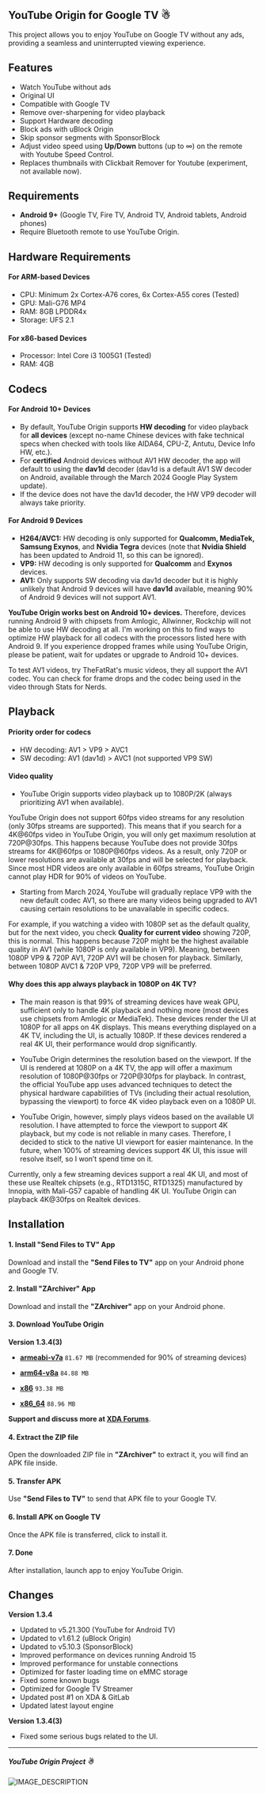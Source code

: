 ## YouTube Origin for Google TV ☃

This project allows you to enjoy YouTube on Google TV without any ads, providing a seamless and uninterrupted viewing experience.

## Features
- Watch YouTube without ads
- Original UI
- Compatible with Google TV
- Remove over-sharpening for video playback
- Support Hardware decoding
- Block ads with uBlock Origin
- Skip sponsor segments with SponsorBlock
- Adjust video speed using **Up/Down** buttons (up to ∞) on the remote with Youtube Speed Control.
- Replaces thumbnails with Clickbait Remover for Youtube (experiment, not available now).

## Requirements
- **Android 9+** (Google TV, Fire TV, Android TV, Android tablets, Android phones)
- Require Bluetooth remote to use YouTube Origin.

## Hardware Requirements

#### For ARM-based Devices
- CPU: Minimum 2x Cortex-A76 cores, 6x Cortex-A55 cores (Tested)
- GPU: Mali-G76 MP4
- RAM: 8GB LPDDR4x
- Storage: UFS 2.1

#### For x86-based Devices
- Processor: Intel Core i3 1005G1 (Tested)
- RAM: 4GB

## Codecs

#### For Android 10+ Devices
- By default, YouTube Origin supports **HW decoding** for video playback for **all devices** (except no-name Chinese devices with fake technical specs when checked with tools like AIDA64, CPU-Z, Antutu, Device Info HW, etc.).
- For **certified** Android devices without AV1 HW decoder, the app will default to using the **dav1d** decoder (dav1d is a default AV1 SW decoder on Android, available through the March 2024 Google Play System update).
- If the device does not have the dav1d decoder, the HW VP9 decoder will always take priority.

#### For Android 9 Devices
- **H264/AVC1:** HW decoding is only supported for **Qualcomm, MediaTek, Samsung Exynos**, and **Nvidia Tegra** devices (note that **Nvidia Shield** has been updated to Android 11, so this can be ignored).
- **VP9:** HW decoding is only supported for **Qualcomm** and **Exynos** devices.
- **AV1:** Only supports SW decoding via dav1d decoder but it is highly unlikely that Android 9 devices will have **dav1d** available, meaning 90% of Android 9 devices will not support AV1.

**YouTube Origin works best on Android 10+ devices.** Therefore, devices running Android 9 with chipsets from Amlogic, Allwinner, Rockchip will not be able to use HW decoding at all. I'm working on this to find ways to optimize HW playback for all codecs with the processors listed here with Android 9. If you experience dropped frames while using YouTube Origin, please be patient, wait for updates or upgrade to Android 10+ devices.

To test AV1 videos, try TheFatRat's music videos, they all support the AV1 codec. You can check for frame drops and the codec being used in the video through Stats for Nerds.

## Playback

#### Priority order for codecs

- HW decoding: AV1 > VP9 > AVC1
- SW decoding: AV1 (dav1d) > AVC1 (not supported VP9 SW)

#### Video quality

- YouTube Origin supports video playback up to 1080P/2K (always prioritizing AV1 when available).

YouTube Origin does not support 60fps video streams for any resolution (only 30fps streams are supported). This means that if you search for a 4K@60fps video in YouTube Origin, you will only get maximum resolution at 720P@30fps. This happens because YouTube does not provide 30fps streams for 4K@60fps or 1080P@60fps videos. As a result, only 720P or lower resolutions are available at 30fps and will be selected for playback. Since most HDR videos are only available in 60fps streams, YouTube Origin cannot play HDR for 90% of videos on YouTube.

- Starting from March 2024, YouTube will gradually replace VP9 with the new default codec AV1, so there are many videos being upgraded to AV1 causing certain resolutions to be unavailable in specific codecs.

For example, if you watching a video with 1080P set as the default quality, but for the next video, you check **Quality for current video** showing 720P, this is normal. This happens because 720P might be the highest available quality in AV1 (while 1080P is only available in VP9). Meaning, between 1080P VP9 & 720P AV1, 720P AV1 will be chosen for playback. Similarly, between 1080P AVC1 & 720P VP9, 720P VP9 will be preferred.

#### Why does this app always playback in 1080P on 4K TV?

- The main reason is that 99% of streaming devices have weak GPU, sufficient only to handle 4K playback and nothing more (most devices use chipsets from Amlogic or MediaTek). These devices render the UI at 1080P for all apps on 4K displays. This means everything displayed on a 4K TV, including the UI, is actually 1080P. If these devices rendered a real 4K UI, their performance would drop significantly.

- YouTube Origin determines the resolution based on the viewport. If the UI is rendered at 1080P on a 4K TV, the app will offer a maximum resolution of 1080P@30fps or 720P@30fps for playback. In contrast, the official YouTube app uses advanced techniques to detect the physical hardware capabilities of TVs (including their actual resolution, bypassing the viewport) to force 4K video playback even on a 1080P UI.

- YouTube Origin, however, simply plays videos based on the available UI resolution. I have attempted to force the viewport to support 4K playback, but my code is not reliable in many cases. Therefore, I decided to stick to the native UI viewport for easier maintenance. In the future, when 100% of streaming devices support 4K UI, this issue will resolve itself, so I won’t spend time on it.

Currently, only a few streaming devices support a real 4K UI, and most of these use Realtek chipsets (e.g., RTD1315C, RTD1325) manufactured by Innopia, with Mali-G57 capable of handling 4K UI. YouTube Origin can playback 4K@30fps on Realtek devices.

## Installation

#### 1. Install "Send Files to TV" App
Download and install the **"Send Files to TV"** app on your Android phone and Google TV.

#### 2. Install "ZArchiver" App
Download and install the **"ZArchiver"** app on your Android phone.

#### 3. Download YouTube Origin

**Version 1.3.4(3)**

- **[armeabi-v7a](https://gitlab.com/energylove/originproject/-/blob/main/Releases/v1.3.4(3)/youtube_origin_googletv_armeabi-v7a_release15.zip)** `81.67 MB` (recommended for 90% of streaming devices)

- **[arm64-v8a](https://gitlab.com/energylove/originproject/-/blob/main/Releases/v1.3.4(3)/youtube_origin_googletv_arm64-v8a_release15.zip)** `84.88 MB`

- **[x86](https://gitlab.com/energylove/originproject/-/blob/main/Releases/v1.3.4(3)/youtube_origin_googletv_x86_release15.zip)** `93.38 MB`

- **[x86_64](https://gitlab.com/energylove/originproject/-/blob/main/Releases/v1.3.4(3)/youtube_origin_googletv_x86_64_release15.zip)** `88.96 MB`

**Support and discuss more at [XDA Forums](https://xdaforums.com/t/app-android-tv-youtube-origin-for-google-tv.4699190/)**.

#### 4. Extract the ZIP file
Open the downloaded ZIP file in **"ZArchiver"** to extract it, you will find an APK file inside.

#### 5. Transfer APK
Use **"Send Files to TV"** to send that APK file to your Google TV.

#### 6. Install APK on Google TV
Once the APK file is transferred, click to install it.

#### 7. Done
After installation, launch app to enjoy YouTube Origin.


## Changes

**Version 1.3.4**

- Updated to v5.21.300 (YouTube for Android TV)
- Updated to v1.61.2 (uBlock Origin)
- Updated to v5.10.3 (SponsorBlock)
- Improved performance on devices running Android 15
- Improved performance for unstable connections
- Optimized for faster loading time on eMMC storage
- Fixed some known bugs
- Optimized for Google TV Streamer
- Updated post #1 on XDA & GitLab
- Updated latest layout engine

**Version 1.3.4(3)**

- Fixed some serious bugs related to the UI.

---

##### YouTube Origin Project ☃

![IMAGE_DESCRIPTION](https://image.jimcdn.com/app/cms/image/transf/none/path/s293f5a94d3403280/image/i4074178470a6059a/version/1677224408/image.png)
